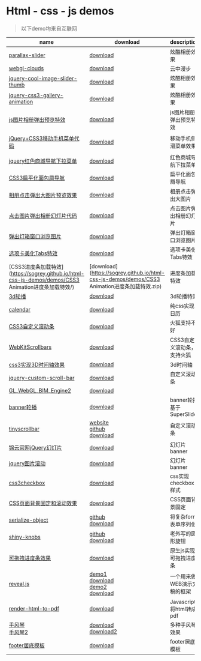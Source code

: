 # Html - css - js demos

> 以下demo均来自互联网



|name|download|description|preview|
|----|--------|-----------|-------|
|[parallax-slider](https://sogrey.github.io/html-css-js-demos/demos/parallax-slider/)|[download](https://sogrey.github.io/html-css-js-demos/demos/parallax-slider.zip)|炫酷相册效果|<center><a href="https://sogrey.github.io/html-css-js-demos/art/parallax-slider.jpg"><img src="https://sogrey.github.io/html-css-js-demos/art/parallax-slider.jpg" width="50%"/></a></center>|
|[webgl-clouds](https://sogrey.github.io/html-css-js-demos/demos/webgl-clouds/)|[download](https://sogrey.github.io/html-css-js-demos/demos/webgl-clouds.zip)|云中漫步|<center><a href="https://sogrey.github.io/html-css-js-demos/art/webgl_clouds.jpg"><img src="https://sogrey.github.io/html-css-js-demos/art/webgl_clouds.jpg" width="50%"/></a></center>|
|[jquery-cool-image-slider-thumb](https://sogrey.github.io/html-css-js-demos/demos/jquery-cool-image-slider-thumb/)|[download](https://sogrey.github.io/html-css-js-demos/demos/jquery-cool-image-slider-thumb.zip)|炫酷相册效果|<center><a href="https://sogrey.github.io/html-css-js-demos/art/jquery-cool-image-slider-thumb.jpg"><img src="https://sogrey.github.io/html-css-js-demos/art/jquery-cool-image-slider-thumb.jpg" width="50%"/></a></center>|
|[jquery-css3-gallery-animation](https://sogrey.github.io/html-css-js-demos/demos/jquery-css3-gallery-animation/)|[download](https://sogrey.github.io/html-css-js-demos/demos/jquery-css3-gallery-animation.zip)|炫酷相册效果|<center><a href="https://sogrey.github.io/html-css-js-demos/art/jquery-css3-gallery-animation.gif"><img src="https://sogrey.github.io/html-css-js-demos/art/jquery-css3-gallery-animation.gif" width="50%"/></a></center>|
|[js图片相册弹出预览特效](https://sogrey.github.io/html-css-js-demos/demos/js图片相册弹出预览特效/)|[download](https://sogrey.github.io/html-css-js-demos/demos/js图片相册弹出预览特效.zip)|js图片相册弹出预览特效|<center><a href="https://sogrey.github.io/html-css-js-demos/art/js图片相册弹出预览特效.gif"><img src="https://sogrey.github.io/html-css-js-demos/art/js图片相册弹出预览特效.gif" width="50%"/></a></center>|
|[jQuery+CSS3移动手机菜单代码](https://sogrey.github.io/html-css-js-demos/demos/jQuery+CSS3移动手机菜单代码/)|[download](https://sogrey.github.io/html-css-js-demos/demos/jQuery+CSS3移动手机菜单代码.zip)|移动手机侧滑菜单效果|<center><a href="https://raw.githubusercontent.com/Sogrey/html-css-js-demos/master/art/jQuery%2BCSS3%E7%A7%BB%E5%8A%A8%E6%89%8B%E6%9C%BA%E8%8F%9C%E5%8D%95%E4%BB%A3%E7%A0%81.gif"><img src="https://raw.githubusercontent.com/Sogrey/html-css-js-demos/master/art/jQuery%2BCSS3%E7%A7%BB%E5%8A%A8%E6%89%8B%E6%9C%BA%E8%8F%9C%E5%8D%95%E4%BB%A3%E7%A0%81.gif" width="50%"/></a></center>|
|[jquery红色商城导航下拉菜单](https://sogrey.github.io/html-css-js-demos/demos/jquery红色商城导航下拉菜单/)|[download](https://sogrey.github.io/html-css-js-demos/demos/jquery红色商城导航下拉菜单.zip)|红色商城导航下拉菜单|<center><a href="https://raw.githubusercontent.com/Sogrey/html-css-js-demos/master/art/jquery红色商城导航下拉菜单.jpg"><img src="https://raw.githubusercontent.com/Sogrey/html-css-js-demos/master/art/jquery红色商城导航下拉菜单.jpg" width="50%"/></a></center>|
|[CSS3扁平化面包屑导航](https://sogrey.github.io/html-css-js-demos/demos/CSS3扁平化面包屑导航/)|[download](https://sogrey.github.io/html-css-js-demos/demos/CSS3扁平化面包屑导航.zip)|扁平化面包屑导航|<center><a href="https://raw.githubusercontent.com/Sogrey/html-css-js-demos/master/art/CSS3扁平化面包屑导航.jpg"><img src="https://raw.githubusercontent.com/Sogrey/html-css-js-demos/master/art/CSS3扁平化面包屑导航.jpg" width="50%"/></a></center>|
|[相册点击弹出大图片预览效果](https://sogrey.github.io/html-css-js-demos/demos/jquery相册点击弹出大图片预览效果代码演示/)|[download](https://sogrey.github.io/html-css-js-demos/demos/jquery相册点击弹出大图片预览效果代码演示.zip)|相册点击弹出大图片|<center><a href="https://raw.githubusercontent.com/Sogrey/html-css-js-demos/master/art/jquery相册点击弹出大图片预览效果代码演示.jpg"><img src="https://raw.githubusercontent.com/Sogrey/html-css-js-demos/master/art/jquery相册点击弹出大图片预览效果代码演示.jpg" width="50%"/></a></center>|
|[点击图片弹出相册幻灯片代码](https://sogrey.github.io/html-css-js-demos/demos/jquery点击图片弹出相册幻灯片代码/)|[download](https://sogrey.github.io/html-css-js-demos/demos/jquery点击图片弹出相册幻灯片代码.zip)|点击图片弹出相册幻灯片|<center><a href="https://raw.githubusercontent.com/Sogrey/html-css-js-demos/master/art/jquery点击图片弹出相册幻灯片代码.gif"><img src="https://raw.githubusercontent.com/Sogrey/html-css-js-demos/master/art/jquery点击图片弹出相册幻灯片代码.gif" width="50%"/></a></center>|
|[弹出灯箱窗口浏览图片](https://sogrey.github.io/html-css-js-demos/demos/弹出灯箱窗口浏览图片/)|[download](https://sogrey.github.io/html-css-js-demos/demos/弹出灯箱窗口浏览图片.zip)|弹出灯箱窗口浏览图片|<center><a href="https://raw.githubusercontent.com/Sogrey/html-css-js-demos/master/art/弹出灯箱窗口浏览图片.gif"><img src="https://raw.githubusercontent.com/Sogrey/html-css-js-demos/master/art/弹出灯箱窗口浏览图片.gif" width="50%"/></a></center>|
|[选项卡美化Tabs特效](https://sogrey.github.io/html-css-js-demos/demos/Bootstrap选项卡美化Tabs特效/)|[download](https://sogrey.github.io/html-css-js-demos/demos/Bootstrap选项卡美化Tabs特效.zip)|选项卡美化Tabs特效|<center><a href="https://raw.githubusercontent.com/Sogrey/html-css-js-demos/master/art/Bootstrap选项卡美化Tabs特效.jpg"><img src="https://raw.githubusercontent.com/Sogrey/html-css-js-demos/master/art/Bootstrap选项卡美化Tabs特效.jpg" width="50%"/></a></center>|
|[CSS3进度条加载特效](https://sogrey.github.io/html-css-js-demos/demos/CSS3 Animation进度条加载特效/)|[download](https://sogrey.github.io/html-css-js-demos/demos/CSS3 Animation进度条加载特效.zip)|进度条加载特效|<center><a href="https://raw.githubusercontent.com/Sogrey/html-css-js-demos/master/art/CSS3 Animation进度条加载特效.jpg"><img src="https://raw.githubusercontent.com/Sogrey/html-css-js-demos/master/art/CSS3 Animation进度条加载特效.jpg" width="50%"/></a></center>|
|[3d轮播](https://sogrey.github.io/html-css-js-demos/demos/3d轮播/)|[download](https://sogrey.github.io/html-css-js-demos/demos/3d轮播.zip)|3d轮播特效|<center><a href="https://raw.githubusercontent.com/Sogrey/html-css-js-demos/master/art/3d轮播.jpg"><img src="https://raw.githubusercontent.com/Sogrey/html-css-js-demos/master/art/3d轮播.jpg" width="50%"/></a></center>|
|[calendar](https://sogrey.github.io/html-css-js-demos/demos/calendar/)|[download](https://sogrey.github.io/html-css-js-demos/demos/calendar.zip)|纯css实现日历|<center><a href="https://raw.githubusercontent.com/Sogrey/html-css-js-demos/master/art/calendar.jpg"><img src="https://raw.githubusercontent.com/Sogrey/html-css-js-demos/master/art/calendar.jpg" width="50%"/></a></center>|
|[CSS3自定义滚动条](https://sogrey.github.io/html-css-js-demos/demos/CSS3自定义滚动条/index.html)|[download](https://sogrey.github.io/html-css-js-demos/demos/CSS3自定义滚动条.zip)|火狐支持不好|<center><a href="https://raw.githubusercontent.com/Sogrey/html-css-js-demos/master/art/CSS3自定义滚动条.png"><img src="https://raw.githubusercontent.com/Sogrey/html-css-js-demos/master/art/CSS3自定义滚动条.png" width="50%"/></a></center>|
|[WebKitScrollbars](https://sogrey.github.io/html-css-js-demos/demos/WebKitScrollbars/index.html)|[download](https://sogrey.github.io/html-css-js-demos/demos/WebKitScrollbars.zip)|CSS3自定义滚动条，支持火狐|<center><a href="https://raw.githubusercontent.com/Sogrey/html-css-js-demos/master/art/WebKitScrollbars.jpg"><img src="https://raw.githubusercontent.com/Sogrey/html-css-js-demos/master/art/WebKitScrollbars.jpg" width="50%"/></a></center>|
|[css3实现3D时间轴效果](https://sogrey.github.io/html-css-js-demos/demos/css3实现3D时间轴效果/index.html)|[download](https://sogrey.github.io/html-css-js-demos/demos/css3实现3D时间轴效果.zip)|3d时间轴|<center><a href="https://raw.githubusercontent.com/Sogrey/html-css-js-demos/master/art/css3实现3D时间轴效果.jpg"><img src="https://raw.githubusercontent.com/Sogrey/html-css-js-demos/master/art/css3实现3D时间轴效果.jpg" width="50%"/></a></center>|
|[jquery-custom-scroll-bar](https://sogrey.github.io/html-css-js-demos/demos/jquery-custom-scroll-bar/index.html)|[download](https://sogrey.github.io/html-css-js-demos/demos/jquery-custom-scroll-bar.zip)|自定义滚动条|<center><a href="https://raw.githubusercontent.com/Sogrey/html-css-js-demos/master/art/jquery-custom-scroll-bar.jpg"><img src="https://raw.githubusercontent.com/Sogrey/html-css-js-demos/master/art/jquery-custom-scroll-bar.jpg" width="50%"/></a></center>|
|[GL_WebGL_BIM_Engine2](https://sogrey.github.io/html-css-js-demos/demos/GL_WebGL_BIM_Engine2/index.html)|[download](https://sogrey.github.io/html-css-js-demos/demos/GL_WebGL_BIM_Engine2.zip)| |<center><a href="https://raw.githubusercontent.com/Sogrey/html-css-js-demos/master/art/GL_WebGL_BIM_Engine2.jpg"><img src="https://raw.githubusercontent.com/Sogrey/html-css-js-demos/master/art/GL_WebGL_BIM_Engine2.jpg" width="50%"/></a></center>|
|[banner轮播](https://sogrey.github.io/html-css-js-demos/demos/banner轮播SuperSlide/index.html)|[download](https://sogrey.github.io/html-css-js-demos/demos/banner轮播SuperSlide.zip)|banner轮播基于SuperSlide |<center><a href="https://raw.githubusercontent.com/Sogrey/html-css-js-demos/master/art/banner轮播SuperSlide.jpg"><img src="https://raw.githubusercontent.com/Sogrey/html-css-js-demos/master/art/banner轮播SuperSlide.jpg" width="50%"/></a></center>|
|[tinyscrollbar](https://sogrey.github.io/html-css-js-demos/demos/tinyscrollbar/examples/simple/index.html)|[website](http://baijs.com/tinyscrollbar/)<br/>[github](https://github.com/wieringen/tinyscrollbar)<br/>[download](https://sogrey.github.io/html-css-js-demos/demos/tinyscrollbar.zip)|自定义滚动条|<center><a href="https://raw.githubusercontent.com/Sogrey/html-css-js-demos/master/art/tinyscrollbar.jpg"><img src="https://raw.githubusercontent.com/Sogrey/html-css-js-demos/master/art/tinyscrollbar.jpg" width="50%"/></a></center>|
|[锦云官网jQuery幻灯片](https://sogrey.github.io/html-css-js-demos/demos/锦云官网jQuery幻灯片/index.html)|[download](https://sogrey.github.io/html-css-js-demos/demos/锦云官网jQuery幻灯片.zip)|幻灯片banner|<center><a href="https://raw.githubusercontent.com/Sogrey/html-css-js-demos/master/art/锦云官网jQuery幻灯片.jpg"><img src="https://raw.githubusercontent.com/Sogrey/html-css-js-demos/master/art/锦云官网jQuery幻灯片.jpg" width="50%"/></a></center>|
|[jquery图片滚动](https://sogrey.github.io/html-css-js-demos/demos/jquery图片滚动仿QQ商城带左右按钮控制焦点图片切换滚动/index.html)|[download](https://sogrey.github.io/html-css-js-demos/demos/jquery图片滚动仿QQ商城带左右按钮控制焦点图片切换滚动.zip)|幻灯片banner|<center><a href="https://raw.githubusercontent.com/Sogrey/html-css-js-demos/master/art/jquery图片滚动仿QQ商城带左右按钮控制焦点图片切换滚动.jpg"><img src="https://raw.githubusercontent.com/Sogrey/html-css-js-demos/master/art/jquery图片滚动仿QQ商城带左右按钮控制焦点图片切换滚动.jpg" width="50%"/></a></center>|
|[css3checkbox](https://sogrey.github.io/html-css-js-demos/demos/css3checkbox/index.html)|[download](https://sogrey.github.io/html-css-js-demos/demos/css3checkbox.zip)|css实现checkbox样式|<center><a href="https://raw.githubusercontent.com/Sogrey/html-css-js-demos/master/art/css3checkbox.jpg"><img src="https://raw.githubusercontent.com/Sogrey/html-css-js-demos/master/art/css3checkbox.jpg" width="50%"/></a></center>|
|[CSS页面背景固定和滚动效果](https://sogrey.github.io/html-css-js-demos/demos/CSS页面背景固定和滚动效果/index.html)|[download](https://sogrey.github.io/html-css-js-demos/demos/CSS页面背景固定和滚动效果.zip)|CSS页面背景固定|<center><a href="https://raw.githubusercontent.com/Sogrey/html-css-js-demos/master/art/CSS页面背景固定和滚动效果.jpg"><img src="https://raw.githubusercontent.com/Sogrey/html-css-js-demos/master/art/CSS页面背景固定和滚动效果.gif" width="50%"/></a></center>|
|[serialize-object](https://sogrey.github.io/html-css-js-demos/demos/将复杂form表单序列化serialize-object/index.html)|[github](https://github.com/macek/jquery-serialize-object)<br/>[download](https://sogrey.github.io/html-css-js-demos/demos/将复杂form表单序列化serialize-object.zip)|将复杂form表单序列化|<center><a href="https://raw.githubusercontent.com/Sogrey/html-css-js-demos/master/art/将复杂form表单序列化serialize-object.jpg"><img src="https://raw.githubusercontent.com/Sogrey/html-css-js-demos/master/art/将复杂form表单序列化serialize-object.jpg" width="50%"/></a></center>|
|[shiny-knobs](https://sogrey.github.io/html-css-js-demos/demos/shiny-knobs/index.html)|[github](https://github.com/martinaglv/KnobKnob)<br/>[download](https://sogrey.github.io/html-css-js-demos/demos/shiny-knobs.zip)|老外写的圆形旋钮|<center><a href="https://raw.githubusercontent.com/Sogrey/html-css-js-demos/master/art/shiny-knobs.jpg"><img src="https://raw.githubusercontent.com/Sogrey/html-css-js-demos/master/art/shiny-knobs.jpg" width="50%"/></a></center>|
|[可拖拽进度条效果](https://sogrey.github.io/html-css-js-demos/demos/原生js实现可拖拽进度条效果/index.html)|[download](https://sogrey.github.io/html-css-js-demos/demos/原生js实现可拖拽进度条效果.zip)|原生js实现可拖拽进度条|<center><a href="https://raw.githubusercontent.com/Sogrey/html-css-js-demos/master/art/原生js实现可拖拽进度条效果.jpg"><img src="https://raw.githubusercontent.com/Sogrey/html-css-js-demos/master/art/原生js实现可拖拽进度条效果.jpg" width="50%"/></a></center>|
|[reveal.js](https://github.com/hakimel/reveal.js)|[demo1](https://sogrey.github.io/html-css-js-demos/demos/reveal/MyPPT/index.html)<br/>[download](https://sogrey.github.io/html-css-js-demos/demos/reveal/MyPPT.zip)<br/>[demo2](https://sogrey.github.io/html-css-js-demos/demos/reveal/demo/index.html)<br/>[download](https://sogrey.github.io/html-css-js-demos/demos/reveal/demo.zip)|一个用来做WEB演示文稿的框架|<center><a href="https://raw.githubusercontent.com/Sogrey/html-css-js-demos/master/art/reveal.jpg"><img src="https://raw.githubusercontent.com/Sogrey/html-css-js-demos/master/art/reveal.jpg" width="50%"/></a></center>|
|[render-html-to-pdf](https://sogrey.github.io/html-css-js-demos/demos/render-html-to-pdf/index.html)|[download](https://sogrey.github.io/html-css-js-demos/demos/render-html-to-pdf.zip)|Javascript 将html转成pdf| |
|[手风琴](https://sogrey.github.io/html-css-js-demos/demos/手风琴/index.html)<br/>[手风琴2](https://sogrey.github.io/html-css-js-demos/demos/手风琴2/index.html)|[download](https://sogrey.github.io/html-css-js-demos/demos/手风琴.zip)<br/>[download2](https://sogrey.github.io/html-css-js-demos/demos/手风琴2.zip)|多种手风琴效果|<center><a href="https://raw.githubusercontent.com/Sogrey/html-css-js-demos/master/art/手风琴.jpg"><img src="https://raw.githubusercontent.com/Sogrey/html-css-js-demos/master/art/手风琴.jpg" width="50%"/></a><a href="https://raw.githubusercontent.com/Sogrey/html-css-js-demos/master/art/手风琴2.jpg"><img src="https://raw.githubusercontent.com/Sogrey/html-css-js-demos/master/art/手风琴2.jpg" width="50%"/></a></center>|
|[footer居底模板](https://sogrey.github.io/html-css-js-demos/demos/footer居底模板/index.html)|[download](https://sogrey.github.io/html-css-js-demos/demos/footer居底模板.zip)|footer居底模板|<center><a href="https://raw.githubusercontent.com/Sogrey/html-css-js-demos/master/art/footer居底模板.jpg"><img src="https://raw.githubusercontent.com/Sogrey/html-css-js-demos/master/art/footer居底模板.jpg" width="50%"/></a></center>|

